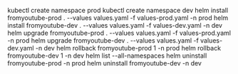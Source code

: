 kubectl create namespace prod
kubectl create namespace dev
helm install fromyoutube-prod . --values values.yaml -f values-prod.yaml -n prod
helm install fromyoutube-dev . --values values.yaml -f values-dev.yaml -n dev
helm upgrade fromyoutube-prod . --values values.yaml -f values-prod.yaml -n prod
helm upgrade fromyoutube-dev . --values values.yaml -f values-dev.yaml -n dev
helm rollback fromyoutube-prod 1 -n prod
helm rollback fromyoutube-dev 1 -n dev
helm list --all-namespaces
helm uninstall fromyoutube-prod -n prod
helm uninstall fromyoutube-dev -n dev